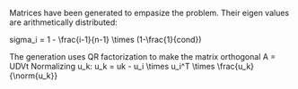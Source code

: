 Matrices have been generated to empasize the problem.
Their eigen values are arithmetically distributed:

sigma_i = 1 - \frac{i-1}{n-1} \times (1-\frac{1}{cond})

The generation uses QR factorization to make the matrix orthogonal
A = UDVt
Normalizing u_k:
u_k = uk - u_i \times u_i^T \times \frac{u_k}{\norm{u_k}}
